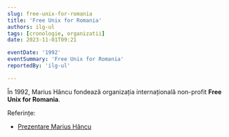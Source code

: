 ```yaml
---
slug: free-unix-for-romania
title: 'Free Unix for Romania'
authors: ilg-ul
tags: [cronologie, organizatii]
date: 2023-11-01T09:21

eventDate: '1992'
eventSummary: 'Free Unix for Romania'
reportedBy: 'ilg-ul'

---
```


În 1992, Marius Hâncu fondează organizația internațională non-profit
**Free Unix for Romania**.

<!-- truncate -->

Referințe:

- [Prezentare Marius Hâncu](http://linux.punct.info/freeunix.html)
